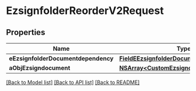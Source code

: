 # EzsignfolderReorderV2Request

## Properties
Name | Type | Description | Notes
------------ | ------------- | ------------- | -------------
**eEzsignfolderDocumentdependency** | [**FieldEEzsignfolderDocumentdependency***](FieldEEzsignfolderDocumentdependency.md) |  | [optional] 
**aObjEzsigndocument** | [**NSArray&lt;CustomEzsigndocumentRequest&gt;***](CustomEzsigndocumentRequest.md) |  | 

[[Back to Model list]](../README.md#documentation-for-models) [[Back to API list]](../README.md#documentation-for-api-endpoints) [[Back to README]](../README.md)


